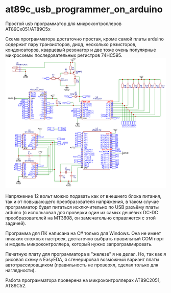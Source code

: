 # at89c_usb_programmer_on_arduino
Простой usb программатор для микроконтроллеров AT89Cx051/AT89C5x

Схема программатора достаточно простая, кроме самой платы arduino содержит пару транзисторов, диод, несколько резисторов, конденсаторов, кварцевый резонатор и две тоже очень популярные микросхемы последовательных регистров 74HC595. 
![pict](https://github.com/AndrejChoo/at89c_usb_programmer_on_arduino/blob/main/hardware/Schematic_at89c_prg.png)

Напряжение 12 вольт можно подавать как от внешнего блока питания, так и от повышающего преобразователя напряжения, в таком случае программатор будет питаться исключительно по USB разъёму платы arduino (я использовал для проверки один из самых дешёвых DC-DC преобразователей на MT3608, он замечательно справляется с этой задачей).

Программа для ПК написана на C# только для Windows. Она не имеет никаких сложных настроек, достаточно выбрать правильный COM порт и модель микроконтроллера, который нужно запрограммировать.

Печатную плату для программатора в "железе" я не делал. Но, так как я рисовал схему в EasyEDA, я сгенерировал возможный вариант платы автотрассировщиком (правильность не проверял, сделал только для наглядности).

Работа программатора проверена на микроконтроллерах AT89C2051, AT89C52.
